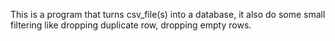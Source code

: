 This is a program that turns csv_file(s) into a database, it also do some small filtering like dropping duplicate row, dropping empty rows.